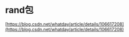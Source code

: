 # rand包

[https://blog.csdn.net/whatday/article/details/106617208](https://blog.csdn.net/whatday/article/details/106617208)

